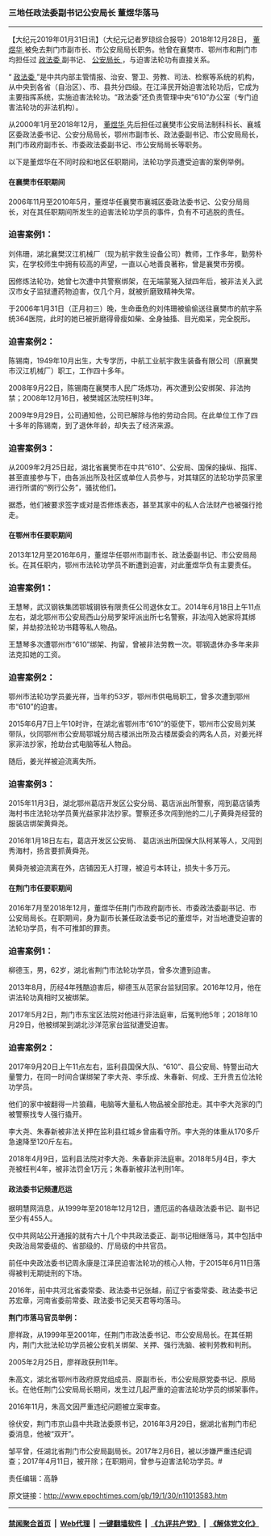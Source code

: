 ### 三地任政法委副书记公安局长 董煜华落马
------------------------

<p>
 【大纪元2019年01月31日讯】（大纪元记者罗琼综合报导）2018年12月28日，
 <a href="http://www.epochtimes.com/gb/tag/%E8%91%A3%E7%85%9C%E5%8D%8E.html">
  董煜华
 </a>
 被免去荆门市副市长、市公安局局长职务。他曾在襄樊市、鄂州市和荆门市均担任过
 <a href="http://www.epochtimes.com/gb/tag/%E6%94%BF%E6%B3%95%E5%A7%94.html">
  政法委
 </a>
 副书记、
 <a href="http://www.epochtimes.com/gb/tag/%E5%85%AC%E5%AE%89%E5%B1%80%E9%95%BF.html">
  公安局长
 </a>
 ，与迫害法轮功有直接关系。
</p>
<p>
 “
 <a href="http://www.epochtimes.com/gb/tag/%E6%94%BF%E6%B3%95%E5%A7%94.html">
  政法委
 </a>
 ”是中共内部主管情报、治安、警卫、劳教、司法、检察等系统的机构，从中央到各省（自治区）、市、县共分四级。在江泽民开始迫害法轮功后，它成为主要指挥系统，实施迫害法轮功。“政法委”还负责管理中央“610”办公室（专门迫害法轮功的非法机构）。
</p>
<p>
 从2000年1月至2018年12月，
 <a href="http://www.epochtimes.com/gb/tag/%E8%91%A3%E7%85%9C%E5%8D%8E.html">
  董煜华
 </a>
 先后担任过襄樊市公安局法制科科长、襄城区委政法委书记、公安分局局长，鄂州市副市长、政法委副书记、市公安局局长，荆门市政府副市长、市委政法委副书记、市公安局局长等职务。
</p>
<p>
 以下是董煜华在不同时段和地区任职期间，法轮功学员遭受迫害的案例举例。
</p>
<h4>
 在襄樊市任职期间
</h4>
<p>
 2006年11月至2010年5月，董煜华任襄樊市襄城区委政法委书记、公安分局局长，对在其任职期间所发生的迫害法轮功学员的事件，负有不可逃脱的责任。
</p>
<h3>
 <strong>
  迫害案例1：
 </strong>
</h3>
<p>
 刘伟珊，湖北襄樊汉江机械厂（现为航宇救生设备公司）教师，工作多年，勤劳朴实，在学校师生中拥有较高的声望，一直以心地善良著称，曾是襄樊市劳模。
</p>
<p>
 因修炼法轮功，她曾七次遭中共警察绑架，在无端蒙冤入狱四年后，被非法关入武汉市女子监狱遭药物迫害，仅几个月，就被折磨致精神失常。
</p>
<p>
 于2006年1月31日（正月初三）晚，生命垂危的刘伟珊被偷偷送往襄樊市的航宇系统364医院，此时的她已被折磨得骨瘦如柴、全身抽搐、目光痴呆，完全脱形。
</p>
<h3>
 <strong>
  迫害案例2：
 </strong>
</h3>
<p>
 陈锡南，1949年10月出生，大专学历，中航工业航宇救生装备有限公司（原襄樊市汉江机械厂）职工，工作四十多年。
</p>
<p>
 2008年9月22日，陈锡南在襄樊市人民广场炼功，再次遭到公安绑架、非法拘禁；2008年12月16日，被樊城区法院枉判3年。
</p>
<p>
 2009年9月29日，公司通知他，公司已解除与他的劳动合同。在此单位工作了四十多年的陈锡南，到了退休年龄，却失去了经济来源。
</p>
<h3>
 <strong>
  迫害案例3：
 </strong>
</h3>
<p>
 从2009年2月25日起，湖北省襄樊市在中共“610”、公安局、国保的操纵、指挥、甚至直接参与下，由各派出所及社区或单位人员参与，对其辖区的法轮功学员家里进行所谓的“例行公务”，骚扰他们。
</p>
<p>
 据悉，他们被要求签字或对是否修炼表态，甚至其家中的私人合法财产也被强行抢走。
</p>
<h4>
 在鄂州市任要职期间
</h4>
<p>
 2013年12月至2016年6月，董煜华任鄂州市副市长、政法委副书记、市公安局局长。在其任职内，鄂州市法轮功学员不断遭到迫害，对此董煜华负有主要责任。
</p>
<h3>
 <strong>
  迫害案例1：
 </strong>
</h3>
<p>
 王慧琴，武汉钢铁集团鄂城钢铁有限责任公司退休女工。2014年6月18日上午11点左右，湖北鄂州市公安局西山分局罗架坪派出所七名警察，非法闯入她家将其绑架，并劫掠法轮功书籍等私人物品。
</p>
<p>
 王慧琴多次遭鄂州市“610”绑架、拘留，曾被非法劳教一次。鄂钢退休办多年来非法克扣她的工资。
</p>
<h3>
 <strong>
  迫害案例2：
 </strong>
</h3>
<p>
 鄂州市法轮功学员姜光祥，当年约53岁，鄂州市供电局职工，曾多次遭到鄂州市“610”的迫害。
</p>
<p>
 2015年6月7日上午10时许，在湖北省鄂州市“610”的驱使下，鄂州市公安局刘某带队，伙同鄂州市公安局鄂城分局古楼派出所及古楼居委会的两名人员，对姜光祥家非法抄家，抢劫台式电脑等私人物品。
</p>
<p>
 随后，姜光祥被迫流离失所。
</p>
<h3>
 <strong>
  迫害案例3：
 </strong>
</h3>
<p>
 2015年11月3日，湖北鄂州葛店开发区公安分局、葛店派出所警察，闯到葛店镇秀海村书庄法轮功学员黄光益家非法抄家。警察还多次闯到他的二儿子黄舜尧经营的服装店绑架黄舜尧。
</p>
<p>
 2016年1月18日左右，葛店开发区公安局、 葛店派出所国保大队柯某等人，又闯到秀海村，扬言要抓黄舜尧。
</p>
<p>
 黄舜尧被迫流离在外，店铺因无人打理，被迫亏本转让，损失十多万元。
</p>
<h4>
 在荆门市任要职期间
</h4>
<p>
 2016年7月至2018年12月，董煜华任荆门市政府副市长、市委政法委副书记、市公安局局长。在职期间，身为副市长兼任政法委书记的董煜华，对当地遭受迫害的法轮功学员，有不可推卸的罪责。
</p>
<h3>
 <strong>
  迫害案例1：
 </strong>
</h3>
<p>
 柳德玉，男，62岁，湖北省荆门市法轮功学员，曾多次遭到迫害。
</p>
<p>
 2013年8月，历经4年残酷迫害后，柳德玉从范家台监狱回家。2016年12月，他在讲法轮功真相时又被绑架。
</p>
<p>
 2017年5月2日，荆门市东宝区法院对他进行非法庭审，后冤判他5年；2018年10月29日，他被绑架到湖北沙洋范家台监狱遭受迫害。
</p>
<h3>
 <strong>
  迫害案例2：
 </strong>
</h3>
<p>
 2017年9月20日上午11点左右，监利县国保大队、“610”、县公安局、特警出动大量警力，在同一时间合谋绑架了李大尧、李乐成、朱春新、何成、王升贵五位法轮功学员。
</p>
<p>
 他们的家中被翻得一片狼藉，电脑等大量私人物品被全部抢走。其中李大尧家的门被警察找专人强行撬开。
</p>
<p>
 李大尧、朱春新被非法关押在监利县红城乡曾庙看守所。李大尧的体重从170多斤急速降至120斤左右。
</p>
<p>
 2018年4月9日，监利县法院对李大尧、朱春新非法庭审。2018年5月4日，李大尧被枉判4年，被非法罚金1万元；朱春新被非法判刑1年。
</p>
<h4>
 政法委书记频遭厄运
</h4>
<p>
 据明慧网消息，从1999年至2018年12月12日，遭厄运的各级政法委书记、副书记至少有455人。
</p>
<p>
 仅中共网站公开通报的就有六十几个中共政法委正、副书记相继落马，其中包括中央政治局常委级的、省部级的、厅局级的中共官员。
</p>
<p>
 前任中央政法委书记周永康是江泽民迫害法轮功的核心人物，于2015年6月11日落得被判无期徒刑的下场。
</p>
<p>
 2016年，前中共河北省委常委、政法委书记张越，前辽宁省委常委、政法委书记苏宏章，河南省委前常委、政法委书记吴天君等均落马。
</p>
<p>
 <strong>
  荆门市落马官员举例：
 </strong>
</p>
<p>
 廖祥政，从1999年至2001年，任荆门市政法委书记、市公安局局长。在其任期内，荆门大批法轮功学员被公安机关绑架、关押、强行洗脑、被判劳教和判刑。
</p>
<p>
 2005年2月25日，廖祥政获刑11年。
</p>
<p>
 朱高文，湖北省鄂州市政府原党组成员、原副市长，市公安局原党委书记、原局长。在他任荆门公安局局长期间，发生过几起严重的迫害法轮功学员的绑架事件。
</p>
<p>
 2016年11月，朱高文因严重违纪问题被立案审查。
</p>
<p>
 徐伏安，荆门市京山县中共政法委原书记，2016年3月29日，据湖北省荆门市纪委消息，他被“双开”。
</p>
<p>
 邹平曾，任湖北省荆门市公安局副局长。2017年2月6日，被以涉嫌严重违纪调查；2017年4月11日，被开除；在职期间，曾参与迫害法轮功学员。#
</p>
<p>
 责任编辑：高静
</p>

原文链接：http://www.epochtimes.com/gb/19/1/30/n11013583.htm


------------------------
#### [禁闻聚合首页](https://github.com/gfw-breaker/banned-news/blob/master/README.md) &nbsp;|&nbsp; [Web代理](https://github.com/gfw-breaker/open-proxy/blob/master/README.md) &nbsp;|&nbsp; [一键翻墙软件](https://github.com/gfw-breaker/nogfw/blob/master/README.md) &nbsp;|&nbsp; [《九评共产党》](https://github.com/gfw-breaker/9ping.md/blob/master/README.md#九评之一评共产党是什么) &nbsp;|&nbsp; [《解体党文化》](https://github.com/gfw-breaker/jtdwh.md/blob/master/README.md#绪论)